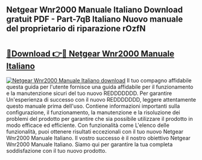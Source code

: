 ## Netgear Wnr2000 Manuale Italiano Download gratuit PDF - Part-7qB Italiano Nuovo manuale del proprietario di riparazione rOzfN

# <h2><a href="http://df9mnpw.blite.top/?on=Netgear+Wnr2000+Manuale+Italiano">🔗Download 👉🔴 Netgear Wnr2000 Manuale Italiano</a></h2>

[![Netgear Wnr2000 Manuale Italiano download](https://i.imgur.com/lujVjoI.png)](http://df9mnpw.blite.top/?on=Netgear+Wnr2000+Manuale+Italiano)
Il tuo compagno affidabile questa guida per l'utente fornisce una guida affidabile per il funzionamento e la manutenzione sicuri del tuo nuovo REDDDDDDD. Per garantire Un'esperienza di successo con il nuovo REDDDDDDD, leggere attentamente questo manuale prima dell'uso. Contiene informazioni importanti sulla configurazione, il funzionamento, la manutenzione e la risoluzione dei problemi del prodotto per garantire che sia possibile utilizzare il prodotto in modo efficace ed efficiente. Con funzionalità come L'elenco delle funzionalità, puoi ottenere risultati eccezionali con il tuo nuovo Netgear Wnr2000 Manuale Italiano. Il vostro successo è il nostro obiettivo Netgear Wnr2000 Manuale Italiano. Siamo qui per garantire la tua completa soddisfazione con il tuo nuovo prodotto.

